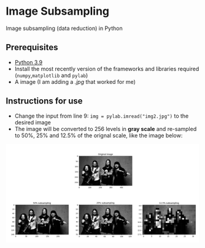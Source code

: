 # Image Subsampling
 Image subsampling (data reduction) in Python
 
  ## Prerequisites
  - [Python 3.9](https://www.python.org/)
  - Install the most recently version of the frameworks and libraries required (`numpy`,`matplotlib` and `pylab`)
  - A  image (I am adding a *.jpg* that worked for me)
  ## Instructions for use
  - Change the input from line 9: `img = pylab.imread("img2.jpg")` to the desired image
  - The image will be converted to 256 levels in **gray scale** and re-sampled  to 50%, 25% and 12.5% of the orignal scale, like the image below: 
  
  <img src="https://github.com/eng-flavio/Image-subsampling/blob/main/results.png" alt="re-sampling" width="1000"/>
